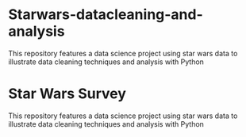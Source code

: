 # Starwars-datacleaning-and-analysis
This repository features a data science project using star wars data to illustrate data cleaning techniques and analysis with Python

<h1> Star Wars Survey </h1>

<p>This repository features a data science project using star wars data to illustrate data cleaning techniques and analysis with Python</p>
